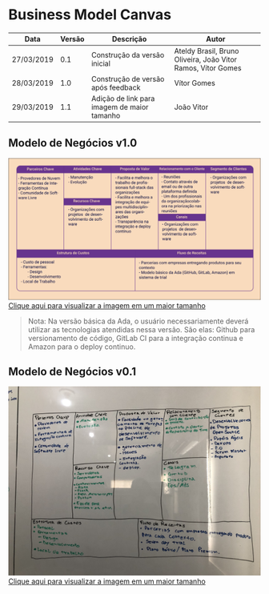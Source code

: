 # Business Model Canvas

| **Data** | **Versão** | **Descrição** | **Autor** |
| --- | --- | --- | --- |
| 27/03/2019 | 0.1 | Construção da versão inicial | Ateldy Brasil, Bruno Oliveira, João Vitor Ramos, Vítor Gomes |
| 28/03/2019 | 1.0 | Construção de versão após feedback | Vítor Gomes |
| 29/03/2019 | 1.1 | Adição de link para imagem de maior tamanho | João Vitor |

## Modelo de Negócios v1.0

![canvas v1.0](../assets/img/product/canvas/canvas_v1_1.png)
[Clique aqui para visualizar a imagem em um maior tamanho](https://raw.githubusercontent.com/fga-eps-mds/2019.1-ADA/gh-pages/docs/assets/img/product/canvas/canvas_v1_1.png)


>Nota: Na versão básica da Ada, o usuário necessariamente deverá utilizar as tecnologias atendidas nessa versão. São elas: Github para versionamento de código, GitLab CI para a integração continua e Amazon para o deploy continuo.


## Modelo de Negócios v0.1

![canvas v0.1](../assets/img/product/canvas/canvas_v0_1.jpeg)
[Clique aqui para visualizar a imagem em um maior tamanho](https://raw.githubusercontent.com/fga-eps-mds/2019.1-ADA/gh-pages/docs/assets/img/product/canvas/canvas_v0_1.jpeg)
